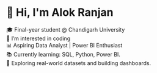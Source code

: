 # 👋 Hi, I'm Alok Ranjan

🎓 Final-year student @ Chandigarh University  
👀 I’m interested in coding  
📊 Aspiring Data Analyst | Power BI Enthusiast  
📚 Currently learning: SQL, Python, Power BI.  
🚀 Exploring real-world datasets and building dashboards.



